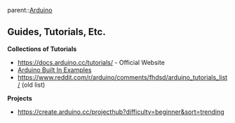 parent::[Arduino](Arduino.md)

## Guides, Tutorials, Etc.
**Collections of Tutorials**
- https://docs.arduino.cc/tutorials/ - Official Website
- [Arduino Built In Examples](Arduino%20Built%20In%20Examples.md)
- https://www.reddit.com/r/arduino/comments/fhdsd/arduino_tutorials_list/ (old list)


**Projects**
- https://create.arduino.cc/projecthub?difficulty=beginner&sort=trending
